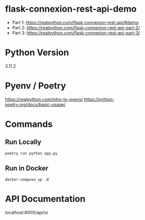 # flask-connexion-rest-api-demo
- Part 1: https://realpython.com/flask-connexion-rest-api/#demo
- Part 2: https://realpython.com/flask-connexion-rest-api-part-2/
- Part 3: https://realpython.com/flask-connexion-rest-api-part-3/

# Python Version
3.11.2

# Pyenv / Poetry
https://realpython.com/intro-to-pyenv/
https://python-poetry.org/docs/basic-usage/

# Commands
## Run Locally
`poetry run python app.py`

## Run in Docker
`docker-compose up -d`

# API Documentation
localhost:8000/api/ui
